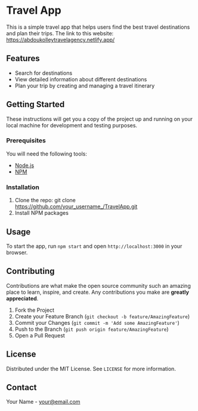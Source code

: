 # Travel App

This is a simple travel app that helps users find the best travel destinations and plan their trips.
The link to this website: https://abdoukolleytravelagency.netlify.app/

## Features

- Search for destinations
- View detailed information about different destinations
- Plan your trip by creating and managing a travel itinerary

## Getting Started

These instructions will get you a copy of the project up and running on your local machine for development and testing purposes.

### Prerequisites

You will need the following tools:

- [Node.js](https://nodejs.org/en/download/)
- [NPM](https://www.npmjs.com/get-npm)

### Installation

1. Clone the repo: git clone https://github.com/your_username_/TravelApp.git
2. Install NPM packages

## Usage

To start the app, run `npm start` and open `http://localhost:3000` in your browser.

## Contributing

Contributions are what make the open source community such an amazing place to learn, inspire, and create. Any contributions you make are **greatly appreciated**.

1. Fork the Project
2. Create your Feature Branch (`git checkout -b feature/AmazingFeature`)
3. Commit your Changes (`git commit -m 'Add some AmazingFeature'`)
4. Push to the Branch (`git push origin feature/AmazingFeature`)
5. Open a Pull Request

## License

Distributed under the MIT License. See `LICENSE` for more information.

## Contact

Your Name - your@email.com
